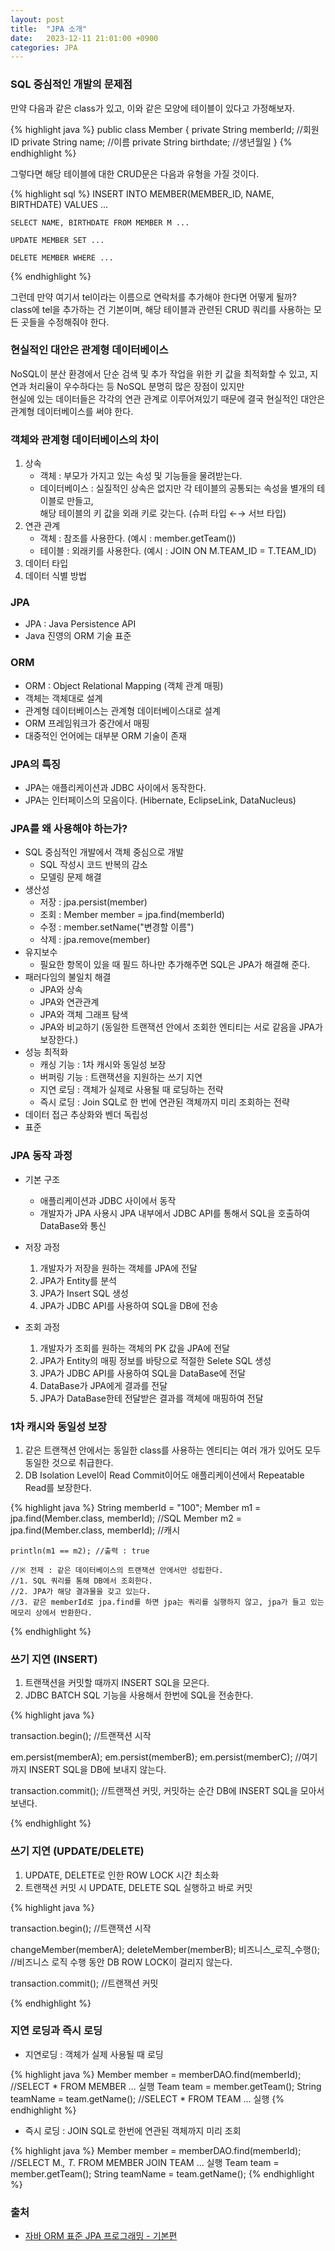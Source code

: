 ```yaml
---
layout: post
title:  "JPA 소개"
date:   2023-12-11 21:01:00 +0900
categories: JPA
---
```


### SQL 중심적인 개발의 문제점

만약 다음과 같은 class가 있고, 이와 같은 모양에 테이블이 있다고 가정해보자.  

{% highlight java %}
    public class Member {
        private String memberId; //회원 ID
        private String name; //이름
        private String birthdate; //생년월일
    }
{% endhighlight %}

그렇다면 해당 테이블에 대한 CRUD문은 다음과 유형을 가질 것이다.  

{% highlight sql %}
    INSERT INTO MEMBER(MEMBER_ID, NAME, BIRTHDATE) VALUES ...
    
    SELECT NAME, BIRTHDATE FROM MEMBER M ...

    UPDATE MEMBER SET ...

    DELETE MEMBER WHERE ...
{% endhighlight %}

그런데 만약 여기서 tel이라는 이름으로 연락처를 추가해야 한다면 어떻게 될까?  
class에 tel을 추가하는 건 기본이며, 해당 테이블과 관련된 CRUD 쿼리를 사용하는 모든 곳들을 수정해줘야 한다.

### 현실적인 대안은 관계형 데이터베이스

NoSQL이 분산 환경에서 단순 검색 및 추가 작업을 위한 키 값을 최적화할 수 있고,
지연과 처리율이 우수하다는 등  NoSQL 분명히 많은 장점이 있지만  
현실에 있는 데이터들은 각각의 연관 관계로 이루어져있기 때문에
결국 현실적인 대안은 관계형 데이터베이스를 써야 한다.

### 객체와 관계형 데이터베이스의 차이

1. 상속
    - 객체 : 부모가 가지고 있는 속성 및 기능들을 물려받는다.
    - 데이터베이스 : 실질적인 상속은 없지만 각 테이블의 공통되는 속성을 별개의 테이블로 만들고,  
    해당 테이블의 키 값을 외래 키로 갖는다. (슈퍼 타입 ←→ 서브 타입)
2. 연관 관계
    - 객체 : 참조를 사용한다. (예시 : member.getTeam())
    - 테이블 : 외래키를 사용한다. (예시 : JOIN ON M.TEAM_ID = T.TEAM_ID)
3. 데이터 타입
4. 데이터 식별 방법

### JPA

- JPA : Java Persistence API
- Java 진영의 ORM 기술 표준

### ORM

- ORM : Object Relational Mapping (객체 관계 매핑)
- 객체는 객체대로 설계
- 관계형 데이터베이스는 관계형 데이터베이스대로 설계
- ORM 프레임워크가 중간에서 매핑
- 대중적인 언어에는 대부분 ORM 기술이 존재

### JPA의 특징

- JPA는 애플리케이션과 JDBC 사이에서 동작한다.
- JPA는 인터페이스의 모음이다. (Hibernate, EclipseLink, DataNucleus)

### JPA를 왜 사용해야 하는가?

- SQL 중심적인 개발에서 객체 중심으로 개발
    - SQL 작성시 코드 반복의 감소
    - 모델링 문제 해결
- 생산성
    - 저장 : jpa.persist(member)
    - 조회 : Member member = jpa.find(memberId)
    - 수정 : member.setName("변경할 이름")
    - 삭제 : jpa.remove(member)
- 유지보수
    - 필요한 항목이 있을 때 필드 하나만 추가해주면 SQL은 JPA가 해결해 준다.
- 패러다임의 불일치 해결
    - JPA와 상속
    - JPA와 연관관계
    - JPA와 객체 그래프 탐색
    - JPA와 비교하기 (동일한 트랜잭션 안에서 조회한 엔티티는 서로 같음을 JPA가 보장한다.)
- 성능 최적화
    - 캐싱 기능 : 1차 캐시와 동일성 보장
    - 버퍼링 기능 : 트랜잭션을 지원하는 쓰기 지연
    - 지연 로딩 : 객체가 실제로 사용될 때 로딩하는 전략
    - 즉시 로딩 : Join SQL로 한 번에 연관된 객체까지 미리 조회하는 전략
- 데이터 접근 추상화와 벤더 독립성
- 표준

### JPA 동작 과정

- 기본 구조
    - 애플리케이션과 JDBC 사이에서 동작
    - 개발자가 JPA 사용시 JPA 내부에서 JDBC API를 통해서 SQL을 호출하여 DataBase와 통신

- 저장 과정
    1. 개발자가 저장을 원하는 객체를 JPA에 전달
    2. JPA가 Entity를 분석
    3. JPA가 Insert SQL 생성
    4. JPA가 JDBC API를 사용하여 SQL을 DB에 전송

- 조회 과정
    1. 개발자가 조회를 원하는 객체의 PK 값을 JPA에 전달
    2. JPA가 Entity의 매핑 정보를 바탕으로 적절한 Selete SQL 생성
    3. JPA가 JDBC API를 사용하여 SQL을 DataBase에 전달
    4. DataBase가 JPA에게 결과를 전달
    5. JPA가 DataBase한테 전달받은 결과를 객체에 매핑하여 전달

### 1차 캐시와 동일성 보장

1. 같은 트랜잭션 안에서는 동일한 class를 사용하는 엔티티는 여러 개가 있어도 모두 동일한 것으로 취급한다.
2. DB Isolation Level이 Read Commit이어도 애플리케이션에서 Repeatable Read를 보장한다.

{% highlight java %}
    String memberId = "100";
    Member m1 = jpa.find(Member.class, memberId); //SQL
    Member m2 = jpa.find(Member.class, memberId); //캐시
    
    println(m1 == m2); //출력 : true

    //※ 전제 : 같은 데이터베이스의 트랜잭션 안에서만 성립한다.
    //1. SQL 쿼리를 통해 DB에서 조회한다.
    //2. JPA가 해당 결과물을 갖고 있는다.
    //3. 같은 memberId로 jpa.find를 하면 jpa는 쿼리를 실행하지 않고, jpa가 들고 있는 메모리 상에서 반환한다.
{% endhighlight %}

### 쓰기 지연 (INSERT)

1. 트랜잭션을 커밋할 때까지 INSERT SQL을 모은다.
2. JDBC BATCH SQL 기능을 사용해서 한번에 SQL을 전송한다.

{% highlight java %}

transaction.begin(); //트랜잭션 시작

em.persist(memberA);
em.persist(memberB);
em.persist(memberC); //여기까지 INSERT SQL을 DB에 보내지 않는다.

transaction.commit(); //트랜잭션 커밋, 커밋하는 순간 DB에 INSERT SQL을 모아서 보낸다.

{% endhighlight %}

### 쓰기 지연 (UPDATE/DELETE)

1. UPDATE, DELETE로 인한 ROW LOCK 시간 최소화
2. 트랜잭션 커밋 시 UPDATE, DELETE SQL 실행하고 바로 커밋

{% highlight java %}

transaction.begin(); //트랜잭션 시작

changeMember(memberA);
deleteMember(memberB);
비즈니스_로직_수행(); //비즈니스 로직 수행 동안 DB ROW LOCK이 걸리지 않는다.

transaction.commit(); //트랜잭션 커밋

{% endhighlight %}

### 지연 로딩과 즉시 로딩

- 지연로딩 : 객체가 실제 사용될 때 로딩

{% highlight java %}
Member member = memberDAO.find(memberId); //SELECT * FROM MEMBER ... 실행
Team team = member.getTeam();
String teamName = team.getName(); //SELECT * FROM TEAM ... 실행
{% endhighlight %}

- 즉시 로딩 : JOIN SQL로 한번에 연관된 객체까지 미리 조회

{% highlight java %}
Member member = memberDAO.find(memberId); //SELECT M.*, T.* FROM MEMBER JOIN TEAM ... 실행
Team team = member.getTeam();
String teamName = team.getName();
{% endhighlight %}

### 출처

- [자바 ORM 표준 JPA 프로그래밍 - 기본편](https://www.inflearn.com/course/ORM-JPA-Basic#curriculum)